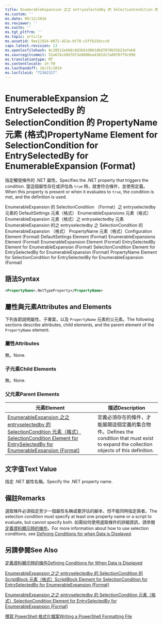 ```yaml
---
title: EnumerableExpansion 之之 entryselectedby 的 SelectionCondition 的 PropertyName 元素（格式） |Microsoft Docs
ms.custom: ''
ms.date: 09/13/2016
ms.reviewer: ''
ms.suite: ''
ms.tgt_pltfrm: ''
ms.topic: article
ms.assetid: 9ae11924-0072-451e-bf70-c5ffb25dccc0
caps.latest.revision: 13
ms.openlocfilehash: 0c20512e660c8d2b61d063dbd7078b55b23efeb8
ms.sourcegitcommit: 52a67bcd9d7bf3e8600ea4302d1fa8970ff9c998
ms.translationtype: MT
ms.contentlocale: zh-TW
ms.lasthandoff: 10/15/2019
ms.locfileid: "72362317"
---
```

# <a name="propertyname-element-for-selectioncondition-for-entryselectedby-for-enumerableexpansion-format"></a><span data-ttu-id="1ad97-102">EnumerableExpansion 之 EntrySelectedBy 的 SelectionCondition 的 PropertyName 元素 (格式)</span><span class="sxs-lookup"><span data-stu-id="1ad97-102">PropertyName Element for SelectionCondition for EntrySelectedBy for EnumerableExpansion (Format)</span></span>

<span data-ttu-id="1ad97-103">指定觸發條件的 .NET 屬性。</span><span class="sxs-lookup"><span data-stu-id="1ad97-103">Specifies the .NET property that triggers the condition.</span></span> <span data-ttu-id="1ad97-104">當這個屬性存在或評估為 `true` 時，就會符合條件，並使用定義。</span><span class="sxs-lookup"><span data-stu-id="1ad97-104">When this property is present or when it evaluates to `true`, the condition is met, and the definition is used.</span></span>

<span data-ttu-id="1ad97-105">EnumerableExpansion 的 SelectionCondition （Format）之 entryselectedby 元素的 DefaultSettings 元素（格式） EnumerableExpansions 元素（格式） EnumerableExpansion 元素（格式）之 entryselectedby 元素EnumerableExpansion 的之 entryselectedby 之 SelectionCondition 的 EnumerableExpansion （格式） PropertyName 元素（格式）</span><span class="sxs-lookup"><span data-stu-id="1ad97-105">Configuration Element (Format) DefaultSettings Element (Format) EnumerableExpansions Element (Format) EnumerableExpansion Element (Format) EntrySelectedBy Element for EnumerableExpansion (Format) SelectionCondition Element for EntrySelectedBy for EnumerableExpansion (Format) PropertyName Element for SelectionCondition for EntrySelectedBy for EnumerableExpansion (Format)</span></span>

## <a name="syntax"></a><span data-ttu-id="1ad97-106">語法</span><span class="sxs-lookup"><span data-stu-id="1ad97-106">Syntax</span></span>

```xml
<PropertyName>.NetTypeProperty</PropertyName>
```

## <a name="attributes-and-elements"></a><span data-ttu-id="1ad97-107">屬性與元素</span><span class="sxs-lookup"><span data-stu-id="1ad97-107">Attributes and Elements</span></span>

<span data-ttu-id="1ad97-108">下列各節說明屬性、子專案，以及 `PropertyName` 元素的父元素。</span><span class="sxs-lookup"><span data-stu-id="1ad97-108">The following sections describe attributes, child elements, and the parent element of the `PropertyName` element.</span></span>

### <a name="attributes"></a><span data-ttu-id="1ad97-109">屬性</span><span class="sxs-lookup"><span data-stu-id="1ad97-109">Attributes</span></span>

<span data-ttu-id="1ad97-110">無。</span><span class="sxs-lookup"><span data-stu-id="1ad97-110">None.</span></span>

### <a name="child-elements"></a><span data-ttu-id="1ad97-111">子元素</span><span class="sxs-lookup"><span data-stu-id="1ad97-111">Child Elements</span></span>

<span data-ttu-id="1ad97-112">無。</span><span class="sxs-lookup"><span data-stu-id="1ad97-112">None.</span></span>

### <a name="parent-elements"></a><span data-ttu-id="1ad97-113">父元素</span><span class="sxs-lookup"><span data-stu-id="1ad97-113">Parent Elements</span></span>

|<span data-ttu-id="1ad97-114">元素</span><span class="sxs-lookup"><span data-stu-id="1ad97-114">Element</span></span>|<span data-ttu-id="1ad97-115">描述</span><span class="sxs-lookup"><span data-stu-id="1ad97-115">Description</span></span>|
|-------------|-----------------|
|[<span data-ttu-id="1ad97-116">EnumerableExpansion 之之 entryselectedby 的 SelectionCondition 元素（格式）</span><span class="sxs-lookup"><span data-stu-id="1ad97-116">SelectionCondition Element for EntrySelectedBy for EnumerableExpansion (Format)</span></span>](./selectioncondition-element-for-entryselectedby-for-enumerableexpansion-format.md)|<span data-ttu-id="1ad97-117">定義必須存在的條件，才能展開這個定義的集合物件。</span><span class="sxs-lookup"><span data-stu-id="1ad97-117">Defines the condition that must exist to expand the collection objects of this definition.</span></span>|

## <a name="text-value"></a><span data-ttu-id="1ad97-118">文字值</span><span class="sxs-lookup"><span data-stu-id="1ad97-118">Text Value</span></span>

<span data-ttu-id="1ad97-119">指定 .NET 屬性名稱。</span><span class="sxs-lookup"><span data-stu-id="1ad97-119">Specify the .NET property name.</span></span>

## <a name="remarks"></a><span data-ttu-id="1ad97-120">備註</span><span class="sxs-lookup"><span data-stu-id="1ad97-120">Remarks</span></span>

<span data-ttu-id="1ad97-121">選取條件必須指定至少一個屬性名稱或要評估的腳本，但不能同時指定兩者。</span><span class="sxs-lookup"><span data-stu-id="1ad97-121">The selection condition must specify at least one property name or a script to evaluate, but cannot specify both.</span></span> <span data-ttu-id="1ad97-122">如需如何使用選取條件的詳細資訊，請參閱[定義資料顯示時的條件](./defining-conditions-for-displaying-data.md)。</span><span class="sxs-lookup"><span data-stu-id="1ad97-122">For more information about how to use selection conditions, see [Defining Conditions for when Data is Displayed](./defining-conditions-for-displaying-data.md).</span></span>

## <a name="see-also"></a><span data-ttu-id="1ad97-123">另請參閱</span><span class="sxs-lookup"><span data-stu-id="1ad97-123">See Also</span></span>

[<span data-ttu-id="1ad97-124">定義資料顯示時的條件</span><span class="sxs-lookup"><span data-stu-id="1ad97-124">Defining Conditions for When Data is Displayed</span></span>](./defining-conditions-for-displaying-data.md)

[<span data-ttu-id="1ad97-125">EnumerableExpansion 之之 entryselectedby 的 SelectionCondition 的 ScriptBlock 元素（格式）</span><span class="sxs-lookup"><span data-stu-id="1ad97-125">ScriptBlock Element for SelectionCondition for EntrySelectedBy for EnumerableExpansion (Format)</span></span>](./scriptblock-element-for-selectioncondition-for-entryselectedby-for-enumerableexpansion-format.md)

[<span data-ttu-id="1ad97-126">EnumerableExpansion 之之 entryselectedby 的 SelectionCondition 元素（格式）</span><span class="sxs-lookup"><span data-stu-id="1ad97-126">SelectionCondition Element for EntrySelectedBy for EnumerableExpansion (Format)</span></span>](./selectioncondition-element-for-entryselectedby-for-enumerableexpansion-format.md)

[<span data-ttu-id="1ad97-127">撰寫 PowerShell 格式化檔案</span><span class="sxs-lookup"><span data-stu-id="1ad97-127">Writing a PowerShell Formatting File</span></span>](./writing-a-powershell-formatting-file.md)
